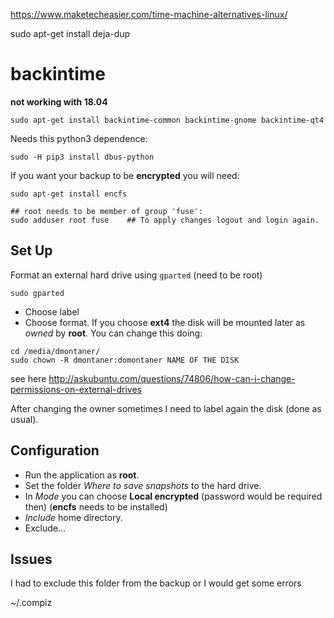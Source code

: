 https://www.maketecheasier.com/time-machine-alternatives-linux/

sudo apt-get install deja-dup



backintime
===========

__not working with 18.04__


    sudo apt-get install backintime-common backintime-gnome backintime-qt4

Needs this python3 dependence:

    sudo -H pip3 install dbus-python

If you want your backup to be __encrypted__ you will need: 

    sudo apt-get install encfs
    
    ## root needs to be member of group 'fuse':  
    sudo adduser root fuse    ## To apply changes logout and login again.


Set Up
-------

Format an external hard drive using `gparted` (need to be root)

    sudo gparted

- Choose label
- Choose format.
  If you choose __ext4__ the disk will be mounted later as _owned_ by __root__. You can change this doing: 
```
cd /media/dmontaner/
sudo chown -R dmontaner:domontaner NAME OF THE DISK
```
see here <http://askubuntu.com/questions/74806/how-can-i-change-permissions-on-external-drives>

After changing the owner sometimes I need to label again the disk (done as usual).


Configuration
--------------

- Run the application as __root__. 
- Set the folder _Where to save snapshots_ to the hard drive.
- In _Mode_ you can choose __Local encrypted__ (password would be required then) (__encfs__ needs to be installed)
- _Include_ home directory.
- Exclude... 


Issues
-------------------

I had to exclude this folder from the backup or I would get some errors

~/.compiz
